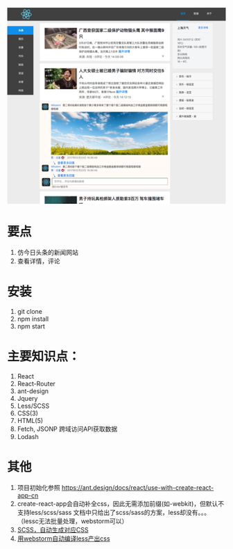 ![image](https://github.com/qilovehua/react-ant-design/raw/master/public/image/antd.png)
 
# 要点
1. 仿今日头条的新闻网站
1. 查看详情，评论

# 安装
1. git clone
1. npm install
1. npm start

# 主要知识点：
1. React
1. React-Router
1. ant-design
1. Jquery
1. Less/SCSS
1. CSS(3)
1. HTML(5)
1. Fetch, JSONP 跨域访问API获取数据
1. Lodash

# 其他
1. 项目初始化参照 https://ant.design/docs/react/use-with-create-react-app-cn
1. create-react-app会自动补全css，因此无需添加前缀(如-webkit)，但默认不支持less/scss/sass
   文档中只给出了scss/sass的方案，less却没有。。。（lessc无法批量处理，webstorm可以）
1. <a href="https://github.com/facebookincubator/create-react-app/blob/master/packages/react-scripts/template/README.md#installing-a-dependency">SCSS，自动生成对应CSS</a>
1. <a href="http://www.cnblogs.com/fxair/p/3919674.html">用webstorm自动编译less产出css</a>
